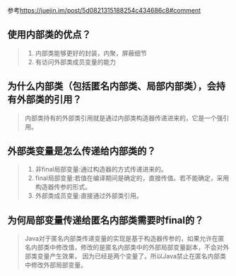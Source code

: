 参考<https://juejin.im/post/5d0821315188254c434686c8#comment>

## 使用内部类的优点？
> 1. 内部类能够更好的封装，内聚，屏蔽细节<br>
> 2. 有访问外部类成员变量的能力

## 为什么内部类（包括匿名内部类、局部内部类），会持有外部类的引用？
> 内部类持有的外部类引用就是通过内部类构造器传递进来的，它是一个强引用。

## 外部类变量是怎么传递给内部类的？
> 1. 非final局部变量:通过构造器的方式传递进来的。
> 2. final局部变量:若值在编译期间是确定的，直接传值。若不能确定，采用构造器传参的形式。
> 3. 外部类成员变量:直接通过外部类引用。

## 为何局部变量传递给匿名内部类需要时final的？
> Java对于匿名内部类传递变量的实现是基于构造器传参的，如果允许在匿名内部类中修改值，修改的是匿名内部类中的外部局部变量副本，不会对外部类变量产生效果，
因为已经是两个变量了。所以Java禁止在匿名内部类中修改外部局部变量。
